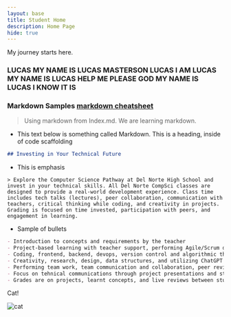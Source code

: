 ```yaml
---
layout: base
title: Student Home 
description: Home Page
hide: true
---
```


My journey starts here.
### LUCAS MY NAME IS LUCAS MASTERSON LUCAS I AM LUCAS MY NAME IS LUCAS HELP ME PLEASE GOD MY NAME IS LUCAS I KNOW IT IS

### Markdown Samples [markdown cheatsheet](https://www.markdownguide.org/getting-started/)
> Using markdown from Index.md. We are learning markdown.

- This text below is something called Markdown. This is a heading, inside of code scaffolding 

```markdown
## Investing in Your Technical Future
```

- This is emphasis

```
> Explore the Computer Science Pathway at Del Norte High School and invest in your technical skills. All Del Norte CompSci classes are designed to provide a real-world development experience. Class time includes tech talks (lectures), peer collaboration, communication with teachers, critical thinking while coding, and creativity in projects. Grading is focused on time invested, participation with peers, and engagement in learning.
```

- Sample of bullets

```markdown
- Introduction to concepts and requirements by the teacher
- Project-based learning with teacher support, performing Agile/Scrum development
- Coding, frontend, backend, devops, version control and algorithmic thinking
- Creativity, research, design, data structures, and utilizing ChatGPT
- Performing team work, team communication and collaboration, peer reviews/grading
- Focus on tehnical communications through project presentations and student led teaching
- Grades are on projects, learnt concepts, and live reviews between student(s) and teacher
```

Cat!

![cat](https://media.giphy.com/media/vFKqnCdLPNOKc/giphy.gif)
